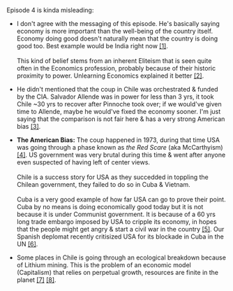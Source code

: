 Episode 4 is kinda misleading:

* I don't agree with the messaging of this episode. He's basically saying economy is more important than the well-being of the country itself. Economy doing good doesn't naturally mean that the country is doing good too. Best example would be India right now [[1]](https://timesofindia.indiatimes.com/business/india-business/why-you-are-not-investing-finance-minister-to-industry/articleshow/94187630.cms).\
\
This kind of belief stems from an inherent Eliteism that is seen quite often in the Economics profession, probably because of their historic proximity to power. Unlearning Economics explained it better [[2]](https://www.youtube.com/watch?v=AeMcVo3WFOY).

* He didn't mentioned that the coup in Chile was orchestrated & funded by the CIA. Salvador Allende was in power for less than 3 yrs, it took Chile ~30 yrs to recover after Pinnoche took over; if we would've given time to Allende, maybe he would've fixed the economy sooner. I'm just saying that the comparison is not fair here & has a very strong American bias [[3]](https://www.youtube.com/watch?v=c3rp7Hs1Sjo).

* **The American Bias:** The coup happened in 1973, during that time USA was going through a phase known as *the Red Scare* (aka McCarthyism) [[4]](https://www.youtube.com/watch?v=N35IugBYH04). US government was very brutal during this time & went after anyone even suspected of having left of center views.\
\
Chile is a success story for USA as they succedded in toppling the Chilean government, they failed to do so in Cuba & Vietnam.\
\
Cuba is a very good example of how far USA can go to prove their point. Cuba by no means is doing economically good today but it is not because it is under Communist government. It is because of a 60 yrs long trade embargo imposed by USA to cripple its economy, in hopes that the people might get angry & start a civil war in the country [[5]](https://www.youtube.com/watch?v=NpjDyhGyjNk). Our Spanish deplomat recently critisized USA for its blockade in Cuba in the UN [[6]](https://www.youtube.com/watch?v=syrt1X_HGXE).

* Some places in Chile is going through an ecological breakdown because of Lithium mining. This is the problem of an economic model (Capitalism) that relies on perpetual growth, resources are finite in the planet [[7]](https://youtu.be/KLiXmteCvUI?list=PLzGHKb8i9vTzRKnjR5JDlXQPkiGe2Gjd5) [[8]](https://www.euronews.com/green/2022/02/01/south-america-s-lithium-fields-reveal-the-dark-side-of-our-electric-future).
